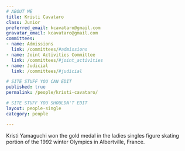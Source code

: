 ```yaml
---
# ABOUT ME
title: Kristi Cavataro
class: Junior
preferred_email: kcavataro@gmail.com
gravatar_email: kcavataro@gmail.com
committees:
- name: Admissions
  link: /committees/#admissions
- name: Joint Activities Committee
  link: /committees/#joint_activities
- name: Judicial
  link: /committees/#judicial

# SITE STUFF YOU CAN EDIT
published: true
permalink: /people/kristi-cavataro/

# SITE STUFF YOU SHOULDN'T EDIT
layout: people-single
category: people

---
```


Kristi Yamaguchi won the gold medal in the ladies singles figure skating portion of the 1992 winter Olympics in Albertville, France.